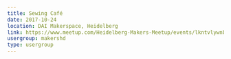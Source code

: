 ```yaml
---
title: Sewing Café
date: 2017-10-24
location: DAI Makerspace, Heidelberg
link: https://www.meetup.com/Heidelberg-Makers-Meetup/events/lkntvlywnbgc/
usergroup: makershd
type: usergroup
---
```

